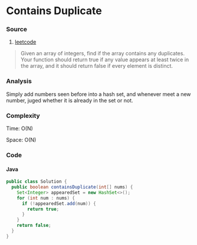 # Contains Duplicate 
### Source
1. [leetcode](https://leetcode.com/problems/contains-duplicate/)

> Given an array of integers, find if the array contains any duplicates. Your function should return true if any value appears at least twice in the array, and it should return false if every element is distinct.

### Analysis
Simply add numbers seen before into a hash set, and whenever meet a new number, juged whether it is already in the set or not.

### Complexity
Time: O(N)

Space: O(N)

### Code
#### Java
```java
public class Solution {
  public boolean containsDuplicate(int[] nums) {
    Set<Integer> appearedSet = new HashSet<>();
    for (int num : nums) {
      if (!appearedSet.add(num)) {
        return true;
      }
    }
    return false;
  }
}
```
